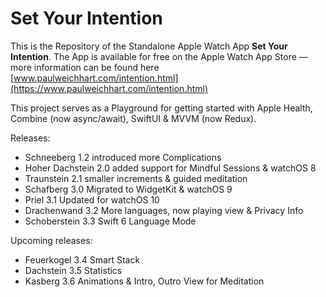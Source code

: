 # Set Your Intention

This is the Repository of the Standalone Apple Watch App **Set Your Intention**. The App is available for free on the Apple Watch App Store — more information can be found here [www.paulweichhart.com/intention.html](https://www.paulweichhart.com/intention.html) 

This project serves as a Playground for getting started with Apple Health, Combine (now async/await), SwiftUI & MVVM (now Redux).

Releases:
* Schneeberg      1.2 introduced more Complications
* Hoher Dachstein 2.0 added support for Mindful Sessions & watchOS 8
* Traunstein      2.1 smaller increments & guided meditation
* Schafberg       3.0 Migrated to WidgetKit & watchOS 9
* Priel           3.1 Updated for watchOS 10
* Drachenwand     3.2 More languages, now playing view & Privacy Info
* Schoberstein    3.3 Swift 6 Language Mode

Upcoming releases:
* Feuerkogel      3.4 Smart Stack
* Dachstein       3.5 Statistics
* Kasberg         3.6 Animations & Intro, Outro View for Meditation
